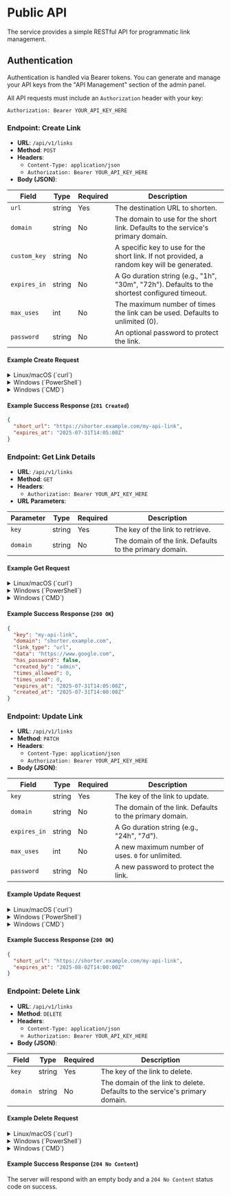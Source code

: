 # Public API

The service provides a simple RESTful API for programmatic link management.

## Authentication

Authentication is handled via Bearer tokens. You can generate and manage your API keys from the "API Management" section of the admin panel.

All API requests must include an `Authorization` header with your key:

`Authorization: Bearer YOUR_API_KEY_HERE`

### Endpoint: Create Link

* **URL**: `/api/v1/links`
* **Method**: `POST`
* **Headers**:
  * `Content-Type: application/json`
  * `Authorization: Bearer YOUR_API_KEY_HERE`
* **Body (JSON)**:

| Field | Type | Required | Description |
|---|---|---|---|
| `url` | string | Yes | The destination URL to shorten. |
| `domain` | string | No | The domain to use for the short link. Defaults to the service's primary domain. |
| `custom_key` | string | No | A specific key to use for the short link. If not provided, a random key will be generated. |
| `expires_in` | string | No | A Go duration string (e.g., "1h", "30m", "72h"). Defaults to the shortest configured timeout. |
| `max_uses` | int | No | The maximum number of times the link can be used. Defaults to unlimited (0). |
| `password` | string | No | An optional password to protect the link. |

#### Example Create Request

<details>
<summary>Linux/macOS (`curl`)</summary>

```bash
curl -X POST "https://shorter.example.com/api/v1/links" \
-H "Authorization: Bearer YOUR_API_KEY_HERE" \
-H "Content-Type: application/json" \
-d '{
  "url": "https://www.google.com",
  "domain": "shorter.example.com",
  "expires_in": "5m",
  "custom_key": "my-api-link"
}'
```

</details>

<details>
<summary>Windows (`PowerShell`)</summary>

```powershell
$body = @{
    url        = "https://www.google.com"
    domain     = "shorter.example.com"
    expires_in = "5m"
    custom_key = "my-api-link"
} | ConvertTo-Json -Compress

Invoke-RestMethod -Method Post `
    -Uri "https://shorter.example.com/api/v1/links" `
    -Headers @{
        Authorization = "Bearer YOUR_API_KEY_HERE"
        "Content-Type" = "application/json"
    } `
    -Body $body
```

</details>

<details>
<summary>Windows (`CMD`)</summary>

```cmd
curl -X POST "https://shorter.example.com/api/v1/links" ^
-H "Authorization: Bearer YOUR_API_KEY_HERE" ^
-H "Content-Type: application/json" ^
-d "{ \"url\": \"https://www.google.com\", \"domain\": \"shorter.example.com\", \"expires_in\": \"5m\", \"custom_key\": \"my-api-link\" }"
```

</details>

#### Example Success Response (`201 Created`)

```json
{
  "short_url": "https://shorter.example.com/my-api-link",
  "expires_at": "2025-07-31T14:05:00Z"
}
```

### Endpoint: Get Link Details

* **URL**: `/api/v1/links`
* **Method**: `GET`
* **Headers**:
  * `Authorization: Bearer YOUR_API_KEY_HERE`
* **URL Parameters**:

| Parameter | Type | Required | Description |
|---|---|---|---|
| `key` | string | Yes | The key of the link to retrieve. |
| `domain` | string | No | The domain of the link. Defaults to the primary domain. |

#### Example Get Request

<details>
<summary>Linux/macOS (`curl`)</summary>

```bash
curl -X GET "https://shorter.example.com/api/v1/links?key=my-api-link&domain=shorter.example.com" \
-H "Authorization: Bearer YOUR_API_KEY_HERE"
```

</details>

<details>
<summary>Windows (`PowerShell`)</summary>

```powershell
$uri = "https://shorter.example.com/api/v1/links?key=my-api-link&domain=shorter.example.com"
Invoke-RestMethod -Method Get `
    -Uri $uri `
    -Headers @{
        Authorization = "Bearer YOUR_API_KEY_HERE"
}
```

</details>

<details>
<summary>Windows (`CMD`)</summary>

```cmd
curl -X GET "https://shorter.example.com/api/v1/links?key=my-api-link&domain=shorter.example.com" ^
-H "Authorization: Bearer YOUR_API_KEY_HERE"
```

</details>

#### Example Success Response (`200 OK`)

```json
{
  "key": "my-api-link",
  "domain": "shorter.example.com",
  "link_type": "url",
  "data": "https://www.google.com",
  "has_password": false,
  "created_by": "admin",
  "times_allowed": 0,
  "times_used": 0,
  "expires_at": "2025-07-31T14:05:00Z",
  "created_at": "2025-07-31T14:00:00Z"
}
```

### Endpoint: Update Link

* **URL**: `/api/v1/links`
* **Method**: `PATCH`
* **Headers**:
  * `Content-Type: application/json`
  * `Authorization: Bearer YOUR_API_KEY_HERE`
* **Body (JSON)**:

| Field | Type | Required | Description |
|---|---|---|---|
| `key` | string | Yes | The key of the link to update. |
| `domain` | string | No | The domain of the link. Defaults to the primary domain. |
| `expires_in` | string | No | A Go duration string (e.g., "24h", "7d"). |
| `max_uses` | int | No | A new maximum number of uses. `0` for unlimited. |
| `password` | string | No | A new password to protect the link. |

#### Example Update Request

<details>
<summary>Linux/macOS (`curl`)</summary>

```bash
curl -X PATCH "https://shorter.example.com/api/v1/links" \
-H "Authorization: Bearer YOUR_API_KEY_HERE" \
-H "Content-Type: application/json" \
-d '{
  "key": "my-api-link",
  "domain": "shorter.example.com",
  "expires_in": "48h"
}'
```

</details>

<details>
<summary>Windows (`PowerShell`)</summary>

```powershell
$body = @{
    key        = "my-api-link"
    domain     = "shorter.example.com"
    expires_in = "48h"
} | ConvertTo-Json -Compress

Invoke-RestMethod -Method Patch `
    -Uri "https://shorter.example.com/api/v1/links" `
    -Headers @{
        Authorization = "Bearer YOUR_API_KEY_HERE"
        "Content-Type" = "application/json"
    } `
    -Body $body
```

</details>

<details>
<summary>Windows (`CMD`)</summary>

```cmd
curl -X PATCH "https://shorter.example.com/api/v1/links" ^
-H "Authorization: Bearer YOUR_API_KEY_HERE" ^
-H "Content-Type: application/json" ^
-d "{ \"key\": \"my-api-link\", \"domain\": \"shorter.example.com\", \"expires_in\": \"48h\" }"
```

</details>

#### Example Success Response (`200 OK`)

```json
{
  "short_url": "https://shorter.example.com/my-api-link",
  "expires_at": "2025-08-02T14:00:00Z"
}
```

### Endpoint: Delete Link

* **URL**: `/api/v1/links`
* **Method**: `DELETE`
* **Headers**:
  * `Content-Type: application/json`
  * `Authorization: Bearer YOUR_API_KEY_HERE`
* **Body (JSON)**:

| Field | Type | Required | Description |
|---|---|---|---|
| `key` | string | Yes | The key of the link to delete. |
| `domain` | string | No | The domain of the link to delete. Defaults to the service's primary domain. |

#### Example Delete Request

<details>
<summary>Linux/macOS (`curl`)</summary>

```bash
curl -X DELETE "https://shorter.example.com/api/v1/links" \
-H "Authorization: Bearer YOUR_API_KEY_HERE" \
-H "Content-Type: application/json" \
-d '{
  "key": "my-api-link",
  "domain": "shorter.example.com"
}'
```

</details>

<details>
<summary>Windows (`PowerShell`)</summary>

```powershell
$body = @{
    key    = "my-api-link"
    domain = "shorter.example.com"
} | ConvertTo-Json -Compress

Invoke-RestMethod -Method Delete `
    -Uri "https://shorter.example.com/api/v1/links" `
    -Headers @{
        Authorization = "Bearer YOUR_API_KEY_HERE"
        "Content-Type" = "application/json"
    } `
    -Body $body
```

</details>

<details>
<summary>Windows (`CMD`)</summary>

```cmd
curl -X DELETE "https://shorter.example.com/api/v1/links" ^
-H "Authorization: Bearer YOUR_API_KEY_HERE" ^
-H "Content-Type: application/json" ^
-d "{ \"key\": \"my-api-link\", \"domain\": \"shorter.example.com\" }"
```

</details>

#### Example Success Response (`204 No Content`)

The server will respond with an empty body and a `204 No Content` status code on success.
